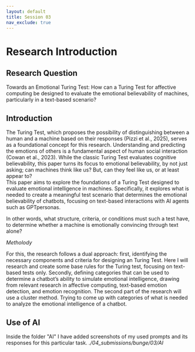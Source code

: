 ```yaml
---
layout: default
title: Session 03
nav_exclude: true
---
```


# Research Introduction

## Research Question

Towards an Emotional Turing Test: How can a Turing Test for affective computing be designed to evaluate the emotional believability of machines, particularly in a text-based scenario?

## Introduction

The Turing Test, which proposes the possibility of distinguishing between a human and a machine based on their responses (Pizzi et al., 2025), serves as a foundational concept for this research. Understanding and predicting the emotions of others is a fundamental aspect of human social interaction (Cowan et al., 2023).
While the classic Turing Test evaluates cognitive believability, this paper turns its focus to emotional believability, by not just asking; can machines think like us? But, can they feel like us, or at least appear to?  
This paper aims to explore the foundations of a Turing Test designed to evaluate emotional intelligence in machines. Specifically, it explores what is needed to create a meaningful test scenario that determines the emotional believability of chatbots, focusing on text-based interactions with AI agents such as GPTpersonas.

In other words, what structure, criteria, or conditions must such a test have, to determine whether a machine is emotionally convincing through text alone?

_Metholody_

For this, the research follows a dual approach: first, identifying the necessary components and criteria for designing an Turing Test. Here I will research and create some base rules for the Turing test, focusing on text-based tests only.
Secondly, defining categories that can be used to determine a chatbot’s ability to simulate emotional intelligence, drawing from relevant research in affective computing, text-based emotion detection, and emotion recognition. The second part of the research will use a cluster method. Trying to come up with categories of what is needed to analyze the emotional intelligence of a chatbot.

## Use of AI

Inside the folder "AI" I have added screenshots of my used prompts and its responses for this particular task. _./04_submissions/bunge/03/AI_
